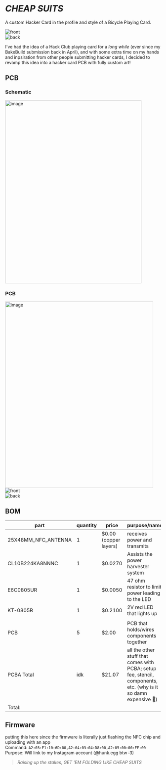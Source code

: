 # *CHEAP SUITS*
A custom Hacker Card in the profile and style of a Bicycle Playing Card.

![front](https://github.com/user-attachments/assets/0435352b-7ea9-4ebd-b27d-749e123bf929) <br/>
![back](https://github.com/user-attachments/assets/9e067e3f-5ed4-44a9-9071-4d30ffb52463) <br/>

I've had the idea of a Hack Club playing card for a *long while* (ever since my BakeBuild submission back in April), and with some extra time on my hands and inpsiration from other people submitting hacker cards, I decided to revamp this idea into a hacker card PCB with fully custom art! <br/>

## PCB
### Schematic
<img width="441" height="592" alt="image" src="https://github.com/user-attachments/assets/4aa89a34-f79d-4bcf-83b9-2ba9d751db76" /> <br/>

### PCB 
<img width="479" height="603" alt="image" src="https://github.com/user-attachments/assets/72e60ceb-b96e-43ab-a9e2-0f8beecbfb0a" /> <br/>
![front](https://github.com/user-attachments/assets/0435352b-7ea9-4ebd-b27d-749e123bf929) <br/>
![back](https://github.com/user-attachments/assets/9e067e3f-5ed4-44a9-9071-4d30ffb52463) <br/>

## BOM
| part | quantity | price | purpose/name |
| --- | --- | --- | --- |
| 25X48MM_NFC_ANTENNA | 1 | $0.00 (copper layers)| receives power and transmits 
| CL10B224KA8NNNC | 1 | $0.0270 | Assists the power harvester system |
| E6C0805UR | 1 | $0.0050 | 47 ohm resistor to limit power leading to the LED | 
| KT-0805R | 1 | $0.2100 | 2V red LED that lights up |
| | | |
| PCB | 5 | $2.00 | PCB that holds/wires components together |
| PCBA Total | idk | $21.07 | all the other stuff that comes with PCBA; setup fee, stencil, components, etc. (why is it so damn expensive 🥀) |
| Total: | | |

## Firmware
putting this here since the firmware is literally just flashing the NFC chip and uploading with an app <br/>
Command: `A2:03:E1:10:6D:00,A2:04:03:04:D8:00,A2:05:00:00:FE:00` <br/>
Purpose: Will link to my Instagram account (@hunk.egg btw :3)

> *Raising up the stakes, GET 'EM FOLDING LIKE CHEAP SUITS*
